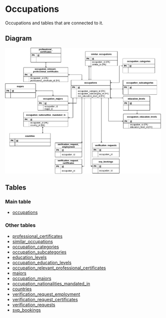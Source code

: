 Occupations
===============

Occupations and tables that are connected to it.

Diagram
--------

![occupations](img/occupations.png)

Tables
-------

### Main table ###

- [occupations](../tables/occupations.md)  


### Other tables ###

- [professional_certificates](../tables/professional_certificates.md)
- [similar_occupations](../tables/similar_occupations.md)
- [occupation_categories](../tables/occupation_categories.md)
- [occupation_subcategories](../tables/occupation_subcategories.md)
- [education_levels](../tables/education_levels.md)
- [occupation_education_levels](../tables/occupation_education_levels.md)
- [occupation_relevant_professional_certificates](../tables/occupation_relevant_professional_certificates.md)
- [majors](../tables/majors.md)
- [occupation_majors](../tables/occupation_majors.md)
- [occupation_nationalities_mandated_in](../tables/occupation_nationalities_mandated_in.md)
- [countries](../tables/countries.md)
- [verification_request_employment](../tables/verification_request_employment.md)
- [verification_request_certificates](../tables/verification_request_certificates.md)
- [verification_requests](../tables/verification_requests.md)
- [svp_bookings](../tables/svp_bookings.md)           
